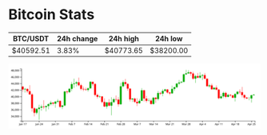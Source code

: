 # Bitcoin Stats

BTC/USDT|24h change|24h high|24h low|
|---|---|---|---|
|$40592.51|3.83%|$40773.65|$38200.00|

<img src="./chart.svg">
